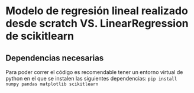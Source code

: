 

# Modelo de regresión lineal realizado desde scratch VS. LinearRegression de scikitlearn


## Dependencias necesarias

Para poder correr el código es recomendable tener un entorno virtual de python en el que se instalen las siguientes dependencias:
``` pip install numpy pandas matplotlib scikitlearn ```